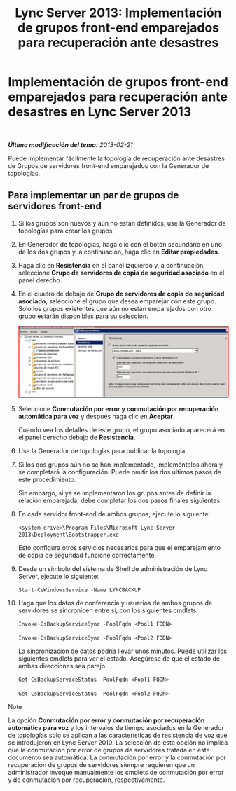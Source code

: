 ﻿---
title: 'Lync Server 2013: Implementación de grupos front-end emparejados para recuperación ante desastres'
TOCTitle: Implementación de grupos front-end emparejados para recuperación ante desastres
ms:assetid: 2f12467c-8b90-43e6-831b-a0b096427f17
ms:mtpsurl: https://technet.microsoft.com/es-es/library/JJ204773(v=OCS.15)
ms:contentKeyID: 48274810
ms.date: 01/07/2017
mtps_version: v=OCS.15
ms.translationtype: HT
---

# Implementación de grupos front-end emparejados para recuperación ante desastres en Lync Server 2013

 

_**Última modificación del tema:** 2013-02-21_

Puede implementar fácilmente la topología de recuperación ante desastres de Grupos de servidores front-end emparejados con la Generador de topologías.

## Para implementar un par de grupos de servidores front-end

1.  Si los grupos son nuevos y aún no están definidos, use la Generador de topologías para crear los grupos.

2.  En Generador de topologías, haga clic con el botón secundario en uno de los dos grupos y, a continuación, haga clic en **Editar propiedades**.

3.  Haga clic en **Resistencia** en el panel izquierdo y, a continuación, seleccione **Grupo de servidores de copia de seguridad asociado** en el panel derecho.

4.  En el cuadro de debajo de **Grupo de servidores de copia de seguridad asociado**, seleccione el grupo que desea emparejar con este grupo. Solo los grupos existentes que aún no están emparejados con otro grupo estarán disponibles para su selección.
    
    ![Cuadro de diálogo Resiliencia](images/JJ204773.36080581-db76-497d-bf9e-f02b39574d0e(OCS.15).png "Cuadro de diálogo Resiliencia")  

5.  Seleccione **Conmutación por error y conmutación por recuperación automática para voz** y después haga clic en **Aceptar**.
    
    Cuando vea los detalles de este grupo, el grupo asociado aparecerá en el panel derecho debajo de **Resistencia**.

6.  Use la Generador de topologías para publicar la topología.

7.  Si los dos grupos aún no se han implementado, impleméntelos ahora y se completará la configuración. Puede omitir los dos últimos pasos de este procedimiento.
    
    Sin embargo, si ya se implementaron los grupos antes de definir la relación emparejada, debe completar los dos pasos finales siguientes.

8.  En cada servidor front-end de ambos grupos, ejecute lo siguiente:
    
        <system drive>\Program Files\Microsoft Lync Server 2013\Deployment\Bootstrapper.exe 
    
    Esto configura otros servicios necesarios para que el emparejamiento de copia de seguridad funcione correctamente.

9.  Desde un símbolo del sistema de Shell de administración de Lync Server, ejecute lo siguiente:
    
        Start-CsWindowsService -Name LYNCBACKUP

10. Haga que los datos de conferencia y usuarios de ambos grupos de servidores se sincronicen entre sí, con los siguientes cmdlets:
    
        Invoke-CsBackupServiceSync -PoolFqdn <Pool1 FQDN>
    
        Invoke-CsBackupServiceSync -PoolFqdn <Pool2 FQDN>
    
    La sincronización de datos podría llevar unos minutos. Puede utilizar los siguientes cmdlets para ver el estado. Asegúrese de que el estado de ambas direcciones sea parejo
    
        Get-CsBackupServiceStatus -PoolFqdn <Pool1 FQDN>
    
        Get-CsBackupServiceStatus -PoolFqdn <Pool2 FQDN>


> [!NOTE]
> La opción <STRONG>Conmutación por error y conmutación por recuperación automática para voz</STRONG> y los intervalos de tiempo asociados en la Generador de topologías solo se aplican a las características de resistencia de voz que se introdujeron en Lync Server 2010. La selección de esta opción no implica que la conmutación por error de grupos de servidores tratada en este documento sea automática. La conmutación por error y la conmutación por recuperación de grupos de servidores siempre requieren que un administrador invoque manualmente los cmdlets de conmutación por error y de conmutación por recuperación, respectivamente.


